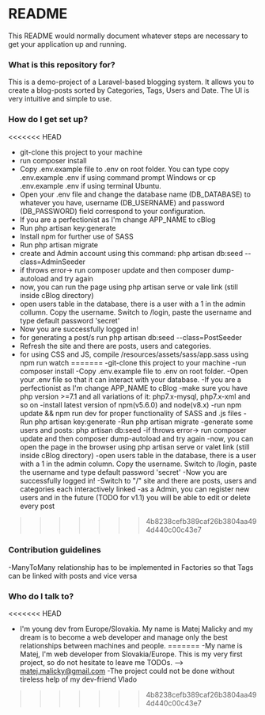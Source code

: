 # README #

This README would normally document whatever steps are necessary to get your application up and running.

### What is this repository for? ###

This is a demo-project of a Laravel-based blogging system. It allows you to create a blog-posts
sorted by Categories, Tags, Users and Date. The UI is very intuitive and simple to use.

### How do I get set up? ###

<<<<<<< HEAD
* git-clone this project to your machine
* run composer install
* Copy .env.example file to .env on root folder. You can type copy .env.example .env if using command prompt Windows or cp .env.example .env if using terminal Ubuntu.
* Open your .env file and change the database name (DB_DATABASE) to whatever you have, username (DB_USERNAME) and password (DB_PASSWORD) field correspond to your configuration.
* If you are a perfectionist as I'm change APP_NAME to cBlog	
* Run php artisan key:generate
* Install npm for further use of SASS
* Run php artisan migrate
* create and Admin account using this command: php artisan db:seed --class=AdminSeeder
* if throws error-> run composer update and then composer dump-autoload and try again
* now, you can run the page using php artisan serve or vale link (still inside cBlog directory)
* open users table in the database, there is a user with a 1 in the admin collumn. Copy the username. Switch to /login, paste the username and type default password 'secret'
* Now you are successfully logged in!
* for generating a post/s run php artisan db:seed --class=PostSeeder
* Refresh the site and there are posts, users and categories.
* for using CSS and JS, compile /resources/assets/sass/app.sass using npm run watch
=======
-git-clone this project to your machine
-run composer install
-Copy .env.example file to .env on root folder.
-Open your .env file so that it can interact with your database.
-If you are a perfectionist as I'm change APP_NAME to cBlog	
-make sure you have php version >=7.1 and all variations of it: php7.x-mysql, php7.x-xml and so on
-install latest version of npm(v5.6.0) and node(v8.x)
-run npm update && npm run dev for proper functionality of SASS and .js files
-Run php artisan key:generate
-Run php artisan migrate
-generate some users and posts: php artisan db:seed
-if throws error-> run composer update and then composer dump-autoload and try again
-now, you can open the page in the browser using php artisan serve or valet link (still inside cBlog directory)
-open users table in the database, there is a user with a 1 in the admin column. Copy the username. Switch to /login, paste the username and type default password 'secret'
-Now you are successfully logged in!
-Switch to "/" site and there are posts, users and categories each interactively linked
-as a Admin, you can register new users and in the future (TODO for v1.1) you will be able to edit or delete every post
>>>>>>> 4b8238cefb389caf26b3804aa494d440c00c43e7

### Contribution guidelines ###

-ManyToMany relationship has to be implemented in Factories so that Tags can be linked with posts and vice versa

### Who do I talk to? ###

<<<<<<< HEAD
* I'm young dev from Europe/Slovakia. My name is Matej Malicky and my dream is to become a web developer and manage only the best relationships between machines and people.
=======
-My name is Matej, I'm web developer from Slovakia/Europe. This is my very first project, so do not hesitate to leave me TODOs. --> matej.malicky@gmail.com
-The project could not be done without tireless help of my dev-friend Vlado
>>>>>>> 4b8238cefb389caf26b3804aa494d440c00c43e7
